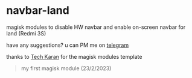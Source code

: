 # navbar-land
magisk modules to disable HW navbar and enable on-screen navbar for land (Redmi 3S)

have any suggestions? u can PM me on [telegram](t.me/rafaelstfns)

thanks to [Tech Karan](techkaran.co.in) for the magisk modules template
> my first magisk module (23/2/2023)
